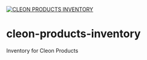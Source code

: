 [![CLEON PRODUCTS INVENTORY](https://circleci.com/gh/Cleon-Online/cleon-products-inventory.svg?style=svg)](https://app.circleci.com/pipelines/github/Cleon-Online/cleon-products-inventory)
# cleon-products-inventory
Inventory for Cleon Products
